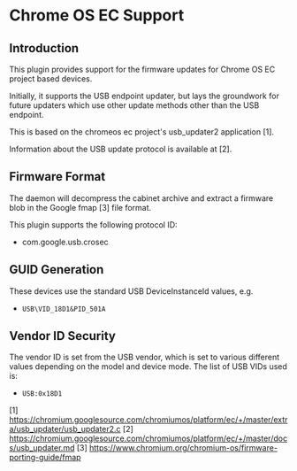 Chrome OS EC Support
===================

Introduction
------------

This plugin provides support for the firmware updates for Chrome OS EC
project based devices.

Initially, it supports the USB endpoint updater, but lays the groundwork for
future updaters which use other update methods other than the USB endpoint.

This is based on the chromeos ec project's usb_updater2 application [1].

Information about the USB update protocol is available at [2].

Firmware Format
---------------
The daemon will decompress the cabinet archive and extract a firmware blob in
the Google fmap [3] file format.

This plugin supports the following protocol ID:

 * com.google.usb.crosec

GUID Generation
---------------

These devices use the standard USB DeviceInstanceId values, e.g.

 * `USB\VID_18D1&PID_501A`

Vendor ID Security
------------------

The vendor ID is set from the USB vendor, which is set to various different
values depending on the model and device mode. The list of USB VIDs used is:

 * `USB:0x18D1`

[1] https://chromium.googlesource.com/chromiumos/platform/ec/+/master/extra/usb_updater/usb_updater2.c
[2] https://chromium.googlesource.com/chromiumos/platform/ec/+/master/docs/usb_updater.md
[3] https://www.chromium.org/chromium-os/firmware-porting-guide/fmap
